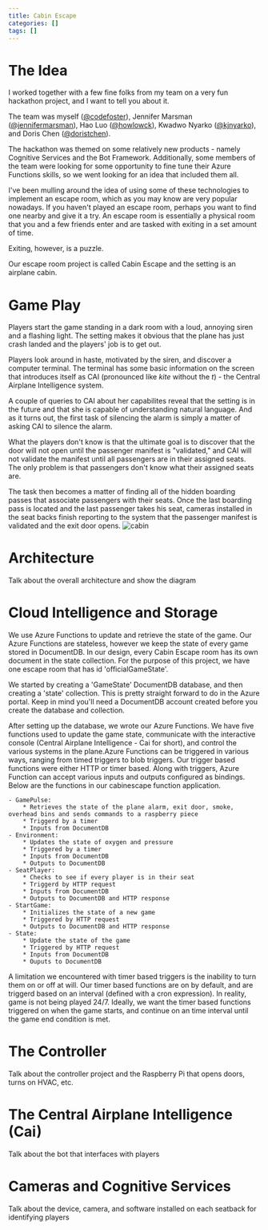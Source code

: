 ```yaml
---
title: Cabin Escape
categories: []
tags: []
---
```


# The Idea
<!-- Jeremy -->
I worked together with a few fine folks from my team on a very fun hackathon project, and I want to tell you about it.

The team was myself ([@codefoster](http://twitter.com/codefoster)), Jennifer Marsman ([@jennifermarsman](http://twitter.com/jennifermarsman)), Hao Luo ([@howlowck](http://twitter.com/howlowck)), Kwadwo Nyarko ([@kjnyarko](http://twitter.com/kjnyarko)), and Doris Chen ([@doristchen](http://twitter.com/doristchen)).

The hackathon was themed on some relatively new products - namely Cognitive Services and the Bot Framework. Additionally, some members of the team were looking for some opportunity to fine tune their Azure Functions skills, so we went looking for an idea that included them all.

I've been mulling around the idea of using some of these technologies to implement an escape room, which as you may know are very popular nowadays. If you haven't played an escape room, perhaps you want to find one nearby and give it a try. An escape room is essentially a physical room that you and a few friends enter and are tasked with exiting in a set amount of time.

Exiting, however, is a puzzle. 

Our escape room project is called Cabin Escape and the setting is an airplane cabin.

# Game Play
<!-- Jeremy -->
Players start the game standing in a dark room with a loud, annoying siren and a flashing light. The setting makes it obvious that the plane has just crash landed and the players' job is to get out.

Players look around in haste, motivated by the siren, and discover a computer terminal. The terminal has some basic information on the screen that introduces itself as CAI (pronounced like _kite_ without the _t_) - the Central Airplane Intelligence system.

A couple of queries to CAI about her capabilites reveal that the setting is in the future and that she is capable of understanding natural language. And as it turns out, the first task of silencing the alarm is simply a matter of asking CAI to silence the alarm.

What the players don't know is that the ultimate goal is to discover that the door will not open until the passenger manifest is "validated," and CAI will not validate the manifest until all passengers are in their assigned seats. The only problem is that passengers don't know what their assigned seats are.

The task then becomes a matter of finding all of the hidden boarding passes that associate passengers with their seats. Once the last boarding pass is located and the last passenger takes his seat, cameras installed in the seat backs finish reporting to the system that the passenger manifest is validated and the exit door opens. 
![cabin](../files/cabinescape_01.png)

# Architecture
<!-- Jeremy -->
Talk about the overall architecture and show the diagram

# Cloud Intelligence and Storage
<!-- Kwadwo -->
We use Azure Functions to update and retrieve the state of the game. Our Azure Functions are stateless, 
however we keep the state of every game stored in DocumentDB. In our design, every Cabin Escape
room has its own document in the state collection. For the purpose of this project, we have
one escape room that has id 'officialGameState'. 

We started by creating a 'GameState' DocumentDB database, and then creating a 'state' 
collection. This is pretty straight forward to do in the Azure portal. Keep in mind you'll need a
DocumentDB account created before you create the database and collection. 

After setting up the database, we wrote our Azure Functions. We have five functions used to update the 
game state, communicate with the interactive console (Central Airplane Intelligence - Cai for short), and
control the various systems in the plane.Azure Functions can be triggered in various ways, ranging from timed
triggers to blob triggers. Our trigger based functions were either HTTP or timer based. Along with triggers,
Azure Function can accept various inputs and outputs configured as bindings. Below are the functions in our 
cabinescape function application.

    - GamePulse: 
        * Retrieves the state of the plane alarm, exit door, smoke, overhead bins and sends commands to a raspberry piece
        * Triggerd by a timer
        * Inputs from DocumentDB
    - Environment:
        * Updates the state of oxygen and pressure
        * Triggered by a timer
        * Inputs from DocumentDB
        * Outputs to DocumentDB
    - SeatPlayer:
        * Checks to see if every player is in their seat
        * Triggerd by HTTP request
        * Inputs from DocumentDB
        * Outputs to DocumentDB and HTTP response
    - StartGame: 
        * Initializes the state of a new game
        * Triggered by HTTP request
        * Outputs to DocumentDB and HTTP response
    - State:
        * Update the state of the game
        * Triggered by HTTP request
        * Inputs from DocumentDB
        * Ouputs to DocumentDB

A limitation we encountered with timer based triggers is the inability to turn them on or off at will. 
Our timer based functions are on by default, and are triggerd based on an interval (defined with a cron expression).
In reality, game is not being played 24/7. Ideally, we want the timer based functions triggered on when the game starts,
and continue on an time interval until the game end condition is met.

# The Controller
<!-- Jeremy -->
Talk about the controller project and the Raspberry Pi that opens doors, turns on HVAC, etc.

# The Central Airplane Intelligence (Cai)
<!-- Jennifer -->
Talk about the bot that interfaces with players

# Cameras and Cognitive Services
<!-- Hao -->
Talk about the device, camera, and software installed on each seatback for identifying players
